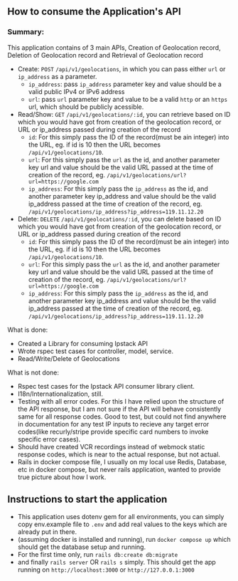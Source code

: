 ## How to consume the Application's API

### Summary:
This application contains of 3 main APIs, Creation of Geolocation record, Deletion of Geolocation record and Retrieval of Geolocation record
* Create: `POST` `/api/v1/geolocations`, in which you can pass either `url` or `ip_address` as a parameter.
  * `ip_address`: pass `ip_address` parameter key and value should be a valid public IPv4 or IPv6 address
  * `url`: pass `url` parameter key and value to be a valid `http` or an `https` url, which should be publicly acessible.
* Read/Show: `GET` `/api/v1/geolocations/:id`, you can retrieve based on ID which you would have got from creation of the geolocation record, or URL or ip_address passed during creation of the record
  * `id`: For this simply pass the ID of the record(must be ain integer) into the URL, eg. if id is 10 then the URL becomes `/api/v1/geolocations/10`.
  * `url`: For this simply pass the `url` as the id, and another parameter key url and value should be the valid URL passed at the time of creation of the record, eg. `/api/v1/geolocations/url?url=https://google.com`
  * `ip_address`: For this simply pass the `ip_address` as the id, and another parameter key ip_address and value should be the valid ip_address passed at the time of creation of the record, eg. `/api/v1/geolocations/ip_address?ip_address=119.11.12.20`
* Delete: `DELETE` `/api/v1/geolocations/:id`, you can delete based on ID which you would have got from creation of the geolocation record, or URL or ip_address passed during creation of the record
  * `id`: For this simply pass the ID of the record(must be ain integer) into the URL, eg. if id is 10 then the URL becomes `/api/v1/geolocations/10`.
  * `url`: For this simply pass the `url` as the id, and another parameter key url and value should be the valid URL passed at the time of creation of the record, eg. `/api/v1/geolocations/url?url=https://google.com`
  * `ip_address`: For this simply pass the `ip_address` as the id, and another parameter key ip_address and value should be the valid ip_address passed at the time of creation of the record, eg. `/api/v1/geolocations/ip_address?ip_address=119.11.12.20`

What is done:
* Created a Library for consuming Ipstack API
* Wrote rspec test cases for controller, model, service.
* Read/Write/Delete of Geolocations

What is not done:
* Rspec test cases for the Ipstack API consumer library client.
* I18n/Internationalization, still.
* Testing with all error codes. For this I have relied upon the structure of the API response, but I am not sure if the API will behave consistently same for all response codes. Good to test, but could not find
  anywhere in documentation for any test IP inputs to recieve any target error codes(like recurly/stripe provide specific card numbers to invoke specific error cases).
* Should have created VCR recordings instead of webmock static response codes, which is near to the actual response, but not actual.
* Rails in docker compose file, I usually on my local use Redis, Database, etc in docker compose, but never rails application, wanted to provide true picture about how I work.

## Instructions to start the application
* This application uses dotenv gem for all environments, you can simply copy env.example file to `.env` and add real values to the keys which are already put in there.
* (assuming docker is installed and running), run `docker compose up` which should get the database setup and running.
* For the first time only, run `rails db:create db:migrate`
* and finally `rails server` OR `rails s` simply. This should get the app running on `http://localhost:3000` or `http://127.0.0.1:3000`
